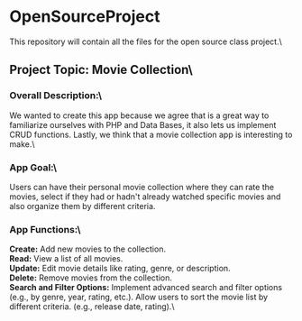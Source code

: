 # OpenSourceProject
This repository will contain all the files for the open source class project.\
## Project Topic: Movie Collection\
### Overall Description:\
We wanted to create this app because we agree that is a great way to familiarize ourselves with PHP and Data Bases, it also lets us implement CRUD functions. Lastly, we think that a movie collection app is interesting to make.\
### App Goal:\
Users can have their personal movie collection where they can rate the movies, select if they had or hadn't already watched specific movies and also organize them by different criteria.
### App Functions:\
**Create:** Add new movies to the collection.\
**Read:** View a list of all movies.\
**Update:** Edit movie details like rating, genre, or description.\
**Delete:** Remove movies from the collection.\
**Search and Filter Options:** Implement advanced search and filter options (e.g., by genre, year, rating, etc.). Allow users to sort the movie list by different criteria. (e.g., release date, rating).\
